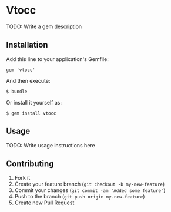 # Vtocc

TODO: Write a gem description

## Installation

Add this line to your application's Gemfile:

    gem 'vtocc'

And then execute:

    $ bundle

Or install it yourself as:

    $ gem install vtocc

## Usage

TODO: Write usage instructions here

## Contributing

1. Fork it
2. Create your feature branch (`git checkout -b my-new-feature`)
3. Commit your changes (`git commit -am 'Added some feature'`)
4. Push to the branch (`git push origin my-new-feature`)
5. Create new Pull Request
